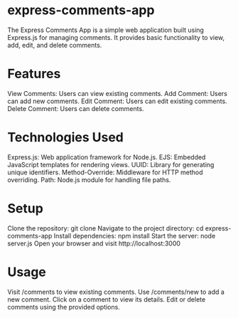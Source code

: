 # express-comments-app

The Express Comments App is a simple web application built using Express.js for managing comments. It provides basic functionality to view, add, edit, and delete comments.

# Features

View Comments: Users can view existing comments.
Add Comment: Users can add new comments.
Edit Comment: Users can edit existing comments.
Delete Comment: Users can delete comments.

# Technologies Used

Express.js: Web application framework for Node.js.
EJS: Embedded JavaScript templates for rendering views.
UUID: Library for generating unique identifiers.
Method-Override: Middleware for HTTP method overriding.
Path: Node.js module for handling file paths.

# Setup

Clone the repository: git clone <repository-url>
Navigate to the project directory: cd express-comments-app
Install dependencies: npm install
Start the server: node server.js
Open your browser and visit http://localhost:3000

# Usage

Visit /comments to view existing comments.
Use /comments/new to add a new comment.
Click on a comment to view its details.
Edit or delete comments using the provided options.
